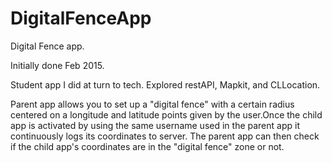 # DigitalFenceApp
Digital Fence app. 

Initially done Feb 2015. 

Student app I did at turn to tech. Explored restAPI, Mapkit, and CLLocation.

Parent app allows you to set up a "digital fence" with a certain radius centered on a longitude and latitude points given by the user.Once the child app is activated by using the same username used in the parent app it continuously logs its coordinates to server. The parent app can then check if the child app's coordinates are in the "digital fence" zone or not.

